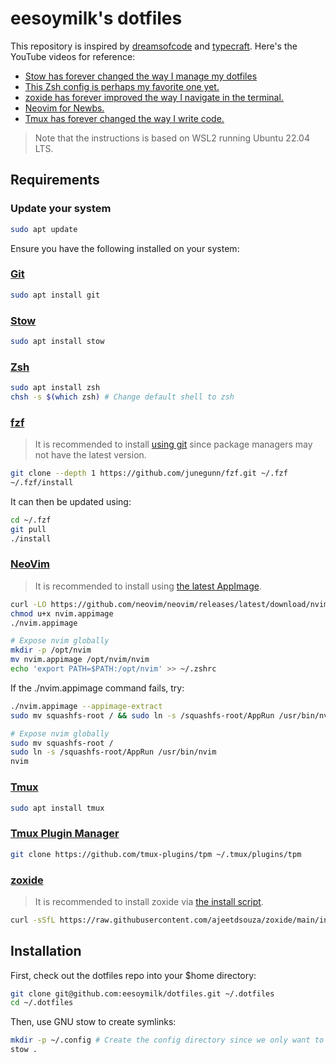 # eesoymilk's dotfiles

This repository is inspired by [dreamsofcode](https://www.youtube.com/@dreamsofcode) and [typecraft](https://www.youtube.com/@typecraft_dev).
Here's the YouTube videos for reference:

- [Stow has forever changed the way I manage my dotfiles](https://www.youtube.com/watch?v=y6XCebnB9gs)
- [This Zsh config is perhaps my favorite one yet.](https://www.youtube.com/watch?v=ud7YxC33Z3w)
- [zoxide has forever improved the way I navigate in the terminal.](https://www.youtube.com/watch?v=aghxkpyRVDY)
- [Neovim for Newbs.](https://www.youtube.com/playlist?list=PLsz00TDipIffreIaUNk64KxTIkQaGguqn)
- [Tmux has forever changed the way I write code.](https://www.youtube.com/watch?v=DzNmUNvnB04)

> Note that the instructions is based on WSL2 running Ubuntu 22.04 LTS.

## Requirements

### Update your system

```bash
sudo apt update
```

Ensure you have the following installed on your system:

### [Git](https://git-scm.com/downloads)

```bash
sudo apt install git
```

### [Stow](https://www.gnu.org/software/stow/)

```bash
sudo apt install stow
```

### [Zsh](https://github.com/ohmyzsh/ohmyzsh/wiki/Installing-ZSH)

```bash
sudo apt install zsh
chsh -s $(which zsh) # Change default shell to zsh
```

### [fzf](https://github.com/junegunn/fzf)

> It is recommended to install [using git](https://github.com/junegunn/fzf?tab=readme-ov-file#using-git) since package managers may not have the latest version.

```bash
git clone --depth 1 https://github.com/junegunn/fzf.git ~/.fzf
~/.fzf/install
```

It can then be updated using:

```bash
cd ~/.fzf
git pull
./install
```

### [NeoVim](https://github.com/neovim/neovim/blob/master/INSTALL.md)

> It is recommended to install using [the latest AppImage](https://github.com/neovim/neovim/blob/master/INSTALL.md#appimage-universal-linux-package).

```bash
curl -LO https://github.com/neovim/neovim/releases/latest/download/nvim.appimage
chmod u+x nvim.appimage
./nvim.appimage

# Expose nvim globally
mkdir -p /opt/nvim
mv nvim.appimage /opt/nvim/nvim
echo 'export PATH=$PATH:/opt/nvim' >> ~/.zshrc
```

If the ./nvim.appimage command fails, try:

```bash
./nvim.appimage --appimage-extract
sudo mv squashfs-root / && sudo ln -s /squashfs-root/AppRun /usr/bin/nvim

# Expose nvim globally
sudo mv squashfs-root /
sudo ln -s /squashfs-root/AppRun /usr/bin/nvim
nvim
```

### [Tmux](https://github.com/tmux/tmux/wiki/Installing)

```bash
sudo apt install tmux
```

### [Tmux Plugin Manager](https://github.com/tmux-plugins/tpm)

```bash
git clone https://github.com/tmux-plugins/tpm ~/.tmux/plugins/tpm
```

### [zoxide](https://github.com/ajeetdsouza/zoxide)

> It is recommended to install zoxide via [the install script](https://github.com/ajeetdsouza/zoxide?tab=readme-ov-file#installation).

```bash
curl -sSfL https://raw.githubusercontent.com/ajeetdsouza/zoxide/main/install.sh | sh
```

## Installation

First, check out the dotfiles repo into your $home directory:

```bash
git clone git@github.com:eesoymilk/dotfiles.git ~/.dotfiles
cd ~/.dotfiles
```

Then, use GNU stow to create symlinks:

```bash
mkdir -p ~/.config # Create the config directory since we only want to symlink the contents of the config directory
stow .
```
